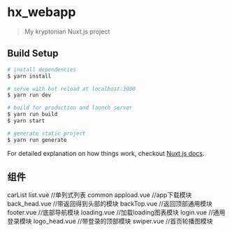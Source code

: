 # hx_webapp

> My kryptonian Nuxt.js project

## Build Setup

``` bash
# install dependencies
$ yarn install

# serve with hot reload at localhost:3000
$ yarn run dev

# build for production and launch server
$ yarn run build
$ yarn start

# generate static project
$ yarn run generate
```

For detailed explanation on how things work, checkout [Nuxt.js docs](https://nuxtjs.org).

## 组件
carList
    list.vue         //单列式列表
common 
    appload.vue      //app下载模块
    back_head.vue    //带返回得到头部的模块
    backTop.vue      //返回顶部通用模块
    footer.vue       //底部导航模块
    loading.vue      //加载loading图表模块
    login.vue        //通用登录模块
    logo_head.vue    //带登录的顶部模块
    swiper.vue       //首页轮播图模块

